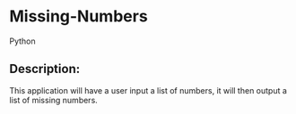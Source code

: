 # Missing-Numbers
Python

## Description:
This application will have a user input a list of numbers, it will then output a list of missing numbers.